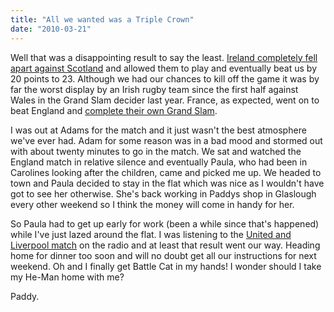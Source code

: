 ```yaml
---
title: "All we wanted was a Triple Crown"
date: "2010-03-21"
---
```

Well that was a disappointing result to say the least. [Ireland completely fell apart against Scotland](http://www.rte.ie/sport/rugby/sixnations/2010/0320/ireland_scotland1.html) and allowed them to play and eventually beat us by 20 points to 23. Although we had our chances to kill off the game it was by far the worst display by an Irish rugby team since the first half against Wales in the Grand Slam decider last year. France, as expected, went on to beat England and [complete their own Grand Slam](http://www.rte.ie/sport/rugby/sixnations/2010/0320/france_england.html).

I was out at Adams for the match and it just wasn't the best atmosphere we've ever had. Adam for some reason was in a bad mood and stormed out with about twenty minutes to go in the match. We sat and watched the England match in relative silence and eventually Paula, who had been in Carolines looking after the children, came and picked me up. We headed to town and Paula decided to stay in the flat which was nice as I wouldn't have got to see her otherwise. She's back working in Paddys shop in Glaslough every other weekend so I think the money will come in handy for her.

So Paula had to get up early  for work (been a while since that's happened) while I've just lazed around the flat. I was listening to the [United and Liverpool match](http://www.rte.ie/sport/soccer/2010/0321/manunited_liverpool.html) on the radio and at least that result went our way. Heading home for dinner too soon and will no doubt get all our instructions for next weekend. Oh and I finally get Battle Cat in my hands! I wonder should I take my He-Man home with me?

Paddy.